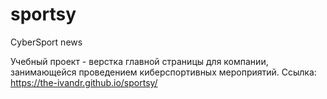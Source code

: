 # sportsy
CyberSport news

Учебный проект - верстка главной страницы для компании, занимающейся проведением киберспортивных мероприятий. 
Ссылка: https://the-ivandr.github.io/sportsy/
